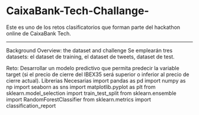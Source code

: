 # CaixaBank-Tech-Challange-
Este es uno de los retos clasificatorios que forman parte del hackathon online de CaixaBank Tech. 
________________________________________
Background
Overview: the dataset and challenge
Se emplearán tres datasets: el dataset de training, el dataset de tweets, dataset de test.

Reto:
Desarrollar un modelo predictivo que permita predecir la variable target (si el precio de cierre del IBEX35 será superior o inferior al precio de cierre actual).
Librerias Necesarias
import pandas as pd
import numpy as np
import seaborn as sns
import matplotlib.pyplot as plt
from sklearn.model_selection import train_test_split
from sklearn.ensemble import RandomForestClassifier
from sklearn.metrics import classification_report



